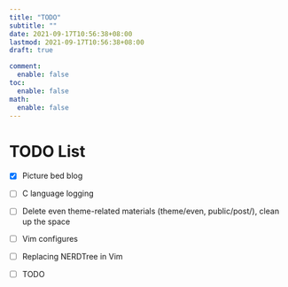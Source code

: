 ```yaml
---
title: "TODO"
subtitle: ""
date: 2021-09-17T10:56:38+08:00
lastmod: 2021-09-17T10:56:38+08:00
draft: true

comment:
  enable: false
toc:
  enable: false
math:
  enable: false
---
```


<!--more-->
# TODO List
- [x] Picture bed blog
- [ ] C language logging
- [ ] Delete even theme-related materials (theme/even, public/post/), clean up the space
- [ ] Vim configures
- [ ] Replacing NERDTree in Vim
- [ ] TODO

